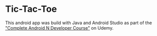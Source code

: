 # Tic-Tac-Toe

This android app was build with Java and Android Studio as part of the ["Complete Android N Developer Course"](https://www.udemy.com/course/complete-android-n-developer-course/) on Udemy.
